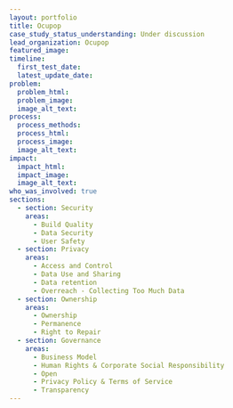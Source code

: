 ```yaml
---
layout: portfolio
title: Ocupop
case_study_status_understanding: Under discussion
lead_organization: Ocupop
featured_image:
timeline:
  first_test_date:
  latest_update_date:
problem:
  problem_html:
  problem_image:
  image_alt_text:
process:
  process_methods:
  process_html:
  process_image:
  image_alt_text:
impact:
  impact_html:
  impact_image:
  image_alt_text:
who_was_involved: true
sections:
  - section: Security
    areas:
      - Build Quality
      - Data Security
      - User Safety
  - section: Privacy
    areas:
      - Access and Control
      - Data Use and Sharing
      - Data retention
      - Overreach - Collecting Too Much Data
  - section: Ownership
    areas:
      - Ownership
      - Permanence
      - Right to Repair
  - section: Governance
    areas:
      - Business Model
      - Human Rights & Corporate Social Responsibility
      - Open
      - Privacy Policy & Terms of Service
      - Transparency
---
```

